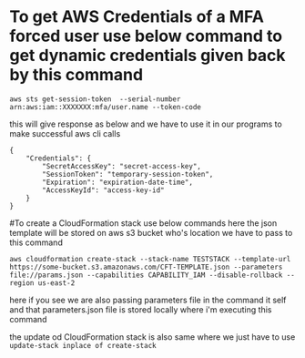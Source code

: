 # To get AWS Credentials of a MFA forced user use below command to get dynamic credentials given back by this command

```aws sts get-session-token  --serial-number arn:aws:iam::XXXXXXX:mfa/user.name --token-code```

this will give response as below and we have to use it in our programs to make successful aws cli calls

```
{
    "Credentials": {
        "SecretAccessKey": "secret-access-key",
        "SessionToken": "temporary-session-token",
        "Expiration": "expiration-date-time",
        "AccessKeyId": "access-key-id"
    }
}
```


#To create a CloudFormation stack use below commands 
here the json template will be stored on aws s3 bucket who's location we have to pass to this command

```aws cloudformation create-stack --stack-name TESTSTACK --template-url  https://some-bucket.s3.amazonaws.com/CFT-TEMPLATE.json --parameters file://params.json --capabilities CAPABILITY_IAM --disable-rollback --region us-east-2```

here if you see we are also passing parameters file in the command it self and that parameters.json file is stored locally where i'm executing this command

the update od CloudFormation stack is also same where we just have to use ```update-stack inplace of create-stack```


